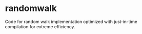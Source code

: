 # randomwalk
Code for random walk implementation optimized with just-in-time compilation for extreme efficiency.
